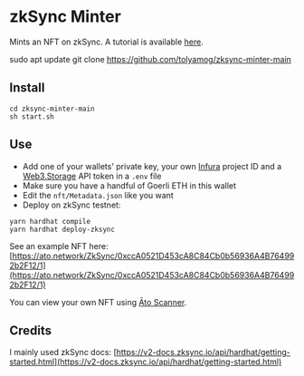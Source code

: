 # zkSync Minter

Mints an NFT on zkSync. A tutorial is available [here](https://dev.to/julienbrg/mint-an-nft-on-zksync-20-4bi0).

sudo apt update
git clone https://github.com/tolyamog/zksync-minter-main

## Install

```
cd zksync-minter-main
sh start.sh
```

## Use

- Add one of your wallets' private key, your own [Infura](https://infura.io/) project ID and a [Web3.Storage](https://web3.storage/tokens/) API token in a `.env` file
- Make sure you have a handful of Goerli ETH in this wallet
- Edit the `nft/Metadata.json` like you want
- Deploy on zkSync testnet:

```
yarn hardhat compile
yarn hardhat deploy-zksync
```

See an example NFT here: [https://ato.network/ZkSync/0xccA0521D453cA8C84Cb0b56936A4B764992b2F12/1](https://ato.network/ZkSync/0xccA0521D453cA8C84Cb0b56936A4B764992b2F12/1)

You can view your own NFT using [Āto Scanner](https://ato.network/).

## Credits

I mainly used zkSync docs: [https://v2-docs.zksync.io/api/hardhat/getting-started.html](https://v2-docs.zksync.io/api/hardhat/getting-started.html)
